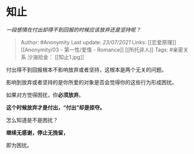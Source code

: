 # 知止
*一段感情在付出却得不到回报的时候应该放弃还是坚持呢？*

> Author: #Anonymity
Last update: *23/07/2021* 
Links: [[恋爱原理]] [[Anonymity/03 - 第一性/爱情 - Romance]] [[所托非人]]
Tags:     #亲密关系
沙海拾金： [[知止1.jpg]]



付出得不到回报根本不影响放弃或者坚持，这根本是两个无关的问题。

影响到放弃或者坚持的是你所爱的对象是否会觉得你的这些行为形成困扰。

如果对方觉得困扰，你**必须放弃**。

**这个时候放弃才是付出，“付出”却是掠夺。**

怎么知道是不是困扰？

**继续无感谢，停止无挽留，**

即为困扰。



